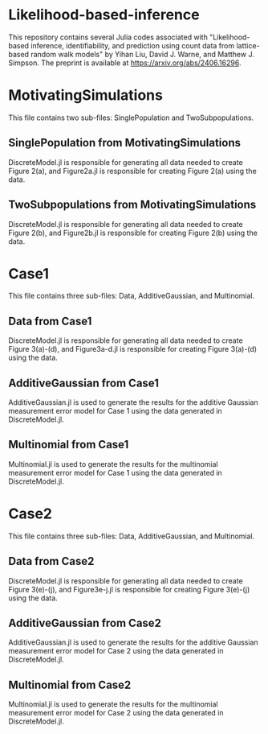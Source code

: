 # Likelihood-based-inference
This repository contains several Julia codes associated with "Likelihood-based inference, identifiability, and prediction using count data from lattice-based random walk models" by Yihan Liu, David J. Warne, and Matthew J. Simpson. The preprint is available at https://arxiv.org/abs/2406.16296.

# MotivatingSimulations
 This file contains two sub-files: SinglePopulation and TwoSubpopulations.
## SinglePopulation from MotivatingSimulations
 DiscreteModel.jl is responsible for generating all data needed to create Figure 2(a), and Figure2a.jl is responsible for creating Figure 2(a) using the data.
## TwoSubpopulations from MotivatingSimulations
 DiscreteModel.jl is responsible for generating all data needed to create Figure 2(b), and Figure2b.jl is responsible for creating Figure 2(b) using the data.
# Case1
 This file contains three sub-files: Data, AdditiveGaussian, and Multinomial.
## Data from Case1
 DiscreteModel.jl is responsible for generating all data needed to create Figure 3(a)-(d), and Figure3a-d.jl is responsible for creating Figure 3(a)-(d) using the data.
## AdditiveGaussian from Case1
 AdditiveGaussian.jl is used to generate the results for the additive Gaussian measurement error model for Case 1 using the data generated in DiscreteModel.jl.
## Multinomial from Case1
 Multinomial.jl is used to generate the results for the multinomial measurement error model for Case 1 using the data generated in DiscreteModel.jl.
# Case2
 This file contains three sub-files: Data, AdditiveGaussian, and Multinomial.
## Data from Case2
 DiscreteModel.jl is responsible for generating all data needed to create Figure 3(e)-(j), and Figure3e-j.jl is responsible for creating Figure 3(e)-(j) using the data.
## AdditiveGaussian from Case2
 AdditiveGaussian.jl is used to generate the results for the additive Gaussian measurement error model for Case 2 using the data generated in DiscreteModel.jl.
## Multinomial from Case2
 Multinomial.jl is used to generate the results for the multinomial measurement error model for Case 2 using the data generated in DiscreteModel.jl.
